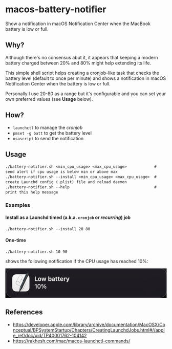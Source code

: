 # macos-battery-notifier

Show a notification in macOS Notification Center when the MacBook battery is low or full.

## Why?

Although there's no consensus abut it, it appears that keeping a modern battery charged between 20% and 80% might help extending its life.

This simple shell script helps creating a cronjob-like task that checks the battery level (default to once per minute) and shows a notification in macOS Notification Center when the battery is low or full.

Personally I use 20-80 as a range but it's configurable and you can set your own preferred values (see __Usage__ below).

## How?

- `launchctl` to manage the _cronjob_
- `pmset -g batt` to get the battery level
- `osascript` to send the notification

## Usage

    ./battery-notifier.sh <min_cpu_usage> <max_cpu_usage>            # send alert if cpu usage is below min or above max
    ./battery-notifier.sh --install <min_cpu_usage> <max_cpu_usage>  # create Launchd config (.plist) file and reload daemon
    ./battery-notifier.sh --help                                     # print this help message

### Examples

#### Install as a Launchd timed (a.k.a. `cronjob` or _recurring_) job

    ./battery-notifier.sh --install 20 80

#### One-time

    ./battery-notifier.sh 10 90

shows the following notification if the CPU usage has reached 10%:

![image](screenshot.png)

## References

- <https://developer.apple.com/library/archive/documentation/MacOSX/Conceptual/BPSystemStartup/Chapters/CreatingLaunchdJobs.html#//apple_ref/doc/uid/TP40001762-104142>
- <https://rakhesh.com/mac/macos-launchctl-commands/>
